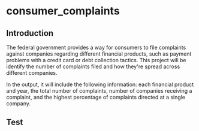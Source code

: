 # consumer_complaints
## Introduction
The federal government provides a way for consumers to file complaints against companies regarding different financial products, such as payment problems with a credit card or debt collection tactics. This project will be identify the number of complaints filed and how they're spread across different companies.

In the output, it will include the following information: each financial product and year, the total number of complaints, number of companies receiving a complaint, and the highest percentage of complaints directed at a single company.


## Test

